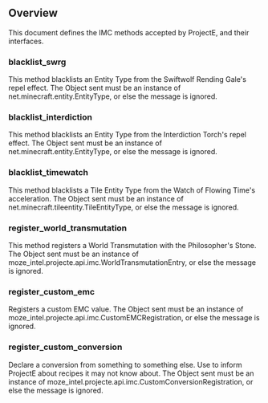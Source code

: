 ## Overview
This document defines the IMC methods accepted by ProjectE, and their interfaces.

### blacklist_swrg
This method blacklists an Entity Type from the Swiftwolf Rending Gale's repel effect.
The Object sent must be an instance of net.minecraft.entity.EntityType, or else the message is ignored.

### blacklist_interdiction
This method blacklists an Entity Type from the Interdiction Torch's repel effect.
The Object sent must be an instance of net.minecraft.entity.EntityType, or else the message is ignored.

### blacklist_timewatch
This method blacklists a Tile Entity Type from the Watch of Flowing Time's acceleration.
The Object sent must be an instance of net.minecraft.tileentity.TileEntityType, or else the message is ignored.

### register_world_transmutation
This method registers a World Transmutation with the Philosopher's Stone.
The Object sent must be an instance of moze_intel.projecte.api.imc.WorldTransmutationEntry, or else the message is ignored.

### register_custom_emc
Registers a custom EMC value.
The Object sent must be an instance of moze_intel.projecte.api.imc.CustomEMCRegistration, or else the message is ignored.

### register_custom_conversion
Declare a conversion from something to something else. Use to inform ProjectE about recipes it may not know about.
The Object sent must be an instance of moze_intel.projecte.api.imc.CustomConversionRegistration, or else the message is ignored.